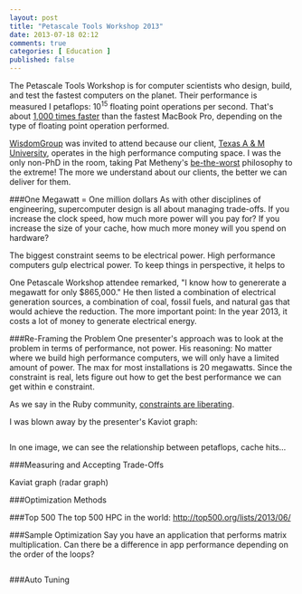 ```yaml
---
layout: post
title: "Petascale Tools Workshop 2013"
date: 2013-07-18 02:12
comments: true
categories: [ Education ]
published: false
---
```

The Petascale Tools Workshop is for computer scientists who design, build, and test the fastest computers on the planet. Their performance is measured I petaflops: 10<sup>15</sup> floating point operations per second. That's about [1,000 times faster](http://browser.primatelabs.com/geekbench2/1640254) than the fastest MacBook Pro, depending on the type of floating point operation performed. 
<!--more-->
[WisdomGroup](http://WisdomGroup.com) was invited to attend because our client, [Texas A & M University](http://www.wisdomgroup.com/case-studies/texas-am-university/), operates in the high performance computing space. I was the only non-PhD in the room, taking Pat Metheny's [be-the-worst](/blog/2013/07/17/pat-metheny-be-the-worst/) philosophy to the extreme! The more we understand about our clients, the better we can deliver for them. 

###One Megawatt = One million dollars
As with other disciplines of engineering, supercomputer design is all about managing trade-offs. If you increase the clock speed, how much more power will you pay for? If you increase the size of your cache, how much more money will you spend on hardware?

The biggest constraint seems to be electrical power. High performance computers gulp electrical power. To keep things in perspective, it helps to 

One Petascale Workshop attendee remarked, "I know how to genererate a megawatt for only $865,000." He then listed a combination of electrical generation sources, a combination of coal, fossil fuels, and natural gas that would achieve the reduction. The more important point: In the year 2013, it costs a lot of money to generate electrical energy.


###Re-Framing the Problem
One presenter's approach was to look at the problem in terms of performance, not power. His reasoning: No matter where we build high performance computers, we will only have a limited amount of power. The max for most installations is 20 megawatts. Since the constraint is real, lets figure out how to get the best performance we can get within e constraint.

As we say in the Ruby community, [constraints are liberating]().

I was blown away by the presenter's Kaviot graph:

<img src="" width="" height="" alt="" title="" aligh="center"> 

In one image, we can see the relationship between petaflops, cache hits...


###Measuring and Accepting Trade-Offs

Kaviat graph (radar graph)

###Optimization Methods




###Top 500
The top 500 HPC in the world:
http://top500.org/lists/2013/06/


###Sample Optimization
Say you have an application that performs matrix multiplication. Can there be a difference in app performance depending on the order of the loops?

```ruby

```

###Auto Tuning



